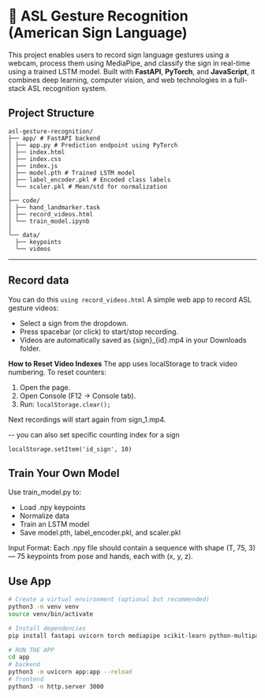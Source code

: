 # 🤟 ASL Gesture Recognition (American Sign Language)

This project enables users to record sign language gestures using a webcam, process them using MediaPipe, and classify the sign in real-time using a trained LSTM model. Built with **FastAPI**, **PyTorch**, and **JavaScript**, it combines deep learning, computer vision, and web technologies in a full-stack ASL recognition system.

## Project Structure
```
asl-gesture-recognition/ 
├── app/ # FastAPI backend 
│ ├── app.py # Prediction endpoint using PyTorch 
│ ├── index.html
│ ├── index.css
│ ├── index.js
│ ├── model.pth # Trained LSTM model 
│ ├── label_encoder.pkl # Encoded class labels 
│ └── scaler.pkl # Mean/std for normalization 
│
├── code/ 
│ ├── hand_landmarker.task
│ ├── record_videos.html
│ └── train_model.ipynb
│
└── data/ 
  ├── keypoints
  └── videos

```
---

## Record data 
You can do this ```using record_videos.html``` A simple web app to record ASL gesture videos:
- Select a sign from the dropdown.
- Press spacebar (or click) to start/stop recording.
- Videos are automatically saved as {sign}_{id}.mp4 in your Downloads folder.

**How to Reset Video Indexes**
The app uses localStorage to track video numbering.
To reset counters:
1. Open the page.
2. Open Console (F12 → Console tab).
3. Run: ```localStorage.clear();```

Next recordings will start again from sign_1.mp4.

-- you can also set specific counting index for a sign

```localStorage.setItem('id_sign', 10)```
   


## Train Your Own Model 
Use train_model.py to:
 - Load .npy keypoints
 - Normalize data
 - Train an LSTM model
 - Save model.pth, label_encoder.pkl, and scaler.pkl

Input Format:
Each .npy file should contain a sequence with shape (T, 75, 3) — 75 keypoints from pose and hands, each with (x, y, z).

## Use App 

```bash
# Create a virtual environment (optional but recommended)
python3 -m venv venv
source venv/bin/activate

# Install dependencies
pip install fastapi uvicorn torch mediapipe scikit-learn python-multipart opencv-python

# RUN THE APP 
cd app
# backend
python3 -m uvicorn app:app --reload
# frontend
python3 -m http.server 3000
